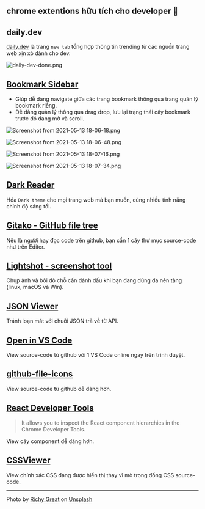 ## chrome extentions hữu tích cho developer 🧱

## daily.dev

[daily.dev](https://daily.dev/) là trang `new tab` tổng hợp thông tin trending từ các nguồn trang web xịn xò dành cho dev.


![daily-dev-done.png](https://cdn.hashnode.com/res/hashnode/image/upload/v1620125026976/mFZ76gh-k.png)

## [Bookmark Sidebar](https://chrome.google.com/webstore/detail/bookmark-sidebar/jdbnofccmhefkmjbkkdkfiicjkgofkdh?hl=en)

- Giúp dễ dàng navigate giữa các trang bookmark thông qua trang quản lý bookmark riêng.
- Dễ dàng quản lý thông qua drag drop, lưu lại trạng thái cây bookmark trước đó đang mở và scroll.

![Screenshot from 2021-05-13 18-06-18.png](https://cdn.hashnode.com/res/hashnode/image/upload/v1620904442264/hvtR7BPF6.png)

![Screenshot from 2021-05-13 18-06-48.png](https://cdn.hashnode.com/res/hashnode/image/upload/v1620904458367/2x3DQ3hQi.png)

![Screenshot from 2021-05-13 18-07-16.png](https://cdn.hashnode.com/res/hashnode/image/upload/v1620904470987/QAr_aQJh7.png)

![Screenshot from 2021-05-13 18-07-34.png](https://cdn.hashnode.com/res/hashnode/image/upload/v1620904480021/KVIb9nqpU.png)

## [Dark Reader](https://chrome.google.com/webstore/detail/dark-reader/eimadpbcbfnmbkopoojfekhnkhdbieeh?hl=en)

Hóa `Dark theme` cho mọi trang web mà bạn muốn, cùng nhiều tính năng chỉnh độ sáng tối.

## [Gitako - GitHub file tree](https://chrome.google.com/webstore/detail/gitako-github-file-tree/giljefjcheohhamkjphiebfjnlphnokk?hl=en)

Nêu là người hay đọc code trên github, bạn cần 1 cây thư mục source-code như trên Editer.

## [Lightshot - screenshot tool](https://chrome.google.com/webstore/detail/lightshot-screenshot-tool/mbniclmhobmnbdlbpiphghaielnnpgdp?hl=en)

Chụp ảnh và bôi đỏ chỗ cần đánh dấu khi bạn đang dùng đa nên tảng (linux, macOS và Win).

## [JSON Viewer](https://chrome.google.com/webstore/detail/json-viewer/gbmdgpbipfallnflgajpaliibnhdgobh?hl=en)

Tránh loạn măt với chuỗi JSON trả về từ API.

## [Open in VS Code](https://chrome.google.com/webstore/detail/open-in-vs-code-github1sc/neloiopjjeflfnecdlajhopdlojlkhll?hl=en)

View source-code từ github với 1 VS Code online ngay trên trình duyệt.

## [github-file-icons](https://github.com/lvarayut/github-file-icons)

View source-code từ github dễ dàng hơn.

## [React Developer Tools](https://chrome.google.com/webstore/detail/react-developer-tools/fmkadmapgofadopljbjfkapdkoienihi?hl=en)

>It allows you to inspect the React component hierarchies in the Chrome Developer Tools.

View cây component dễ dàng hơn.

## [CSSViewer](https://chrome.google.com/webstore/detail/cssviewer/ggfgijbpiheegefliciemofobhmofgce)

View chính xác CSS đang được hiển thị thay vì mò trong đống CSS source-code.

---

Photo by <a href="https://unsplash.com/@richygreat?utm_source=unsplash&utm_medium=referral&utm_content=creditCopyText">Richy Great</a> on <a href="https://unsplash.com/s/photos/browser?utm_source=unsplash&utm_medium=referral&utm_content=creditCopyText">Unsplash</a>
